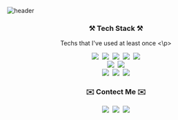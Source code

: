 ![header](https://capsule-render.vercel.app/api?type=waving&color=FFA500&height=200&section=header&text=Suyeon's%20Github&fontSize=30&fontAlignY=35&reversal=true)



<h3 align="center">⚒️ Tech Stack ⚒️ </h3>
<p align="center"> Techs that I've used at least once <\p>


<p align="center">
 <img src="https://img.shields.io/badge/Python-3776AB?style=flat-square&logo=Python&logoColor=white"/></a>&nbsp 
 <img src="https://img.shields.io/badge/C++-00599C?style=flat-square&logo=cplusplus&logoColor=white"/></a>&nbsp 
 <img src="https://img.shields.io/badge/C-A8B9CC?style=flat-square&logo=c&logoColor=white"/></a>&nbsp 
 <img src="https://img.shields.io/badge/R-276DC3?style=flat-square&logo=R&logoColor=white"/></a>&nbsp 
 <img src="https://img.shields.io/badge/java-5382A1?style=flat-square&logo=&logoColor=white"/></a><br>
 <img src="https://img.shields.io/badge/TensorFlow-FF6F00?style=flat-square&logo=tensorflow&logoColor=white"/></a>&nbsp 
 <img src="https://img.shields.io/badge/PyTorch-EE4C2C?style=flat-square&logo=pytorch&logoColor=white"/></a><br>
 <img src="https://img.shields.io/badge/HTML-E34F26?style=flat-square&logo=HTML5&logoColor=white"/></a>&nbsp 
 <img src="https://img.shields.io/badge/Django-092E20?style=flat-square&logo=Django&logoColor=white"/></a>&nbsp 
 <img src="https://img.shields.io/badge/AWS-232F3E?style=flat-square&logo=amazonaws&logoColor=white"/></a>
</p>
 



 
<h3 align="center">✉️ Contect Me ✉️</h3>

<p align="center">
 <img src="https://img.shields.io/badge/Gmail-EA4335?style=flat-square&logo=gmail&logoColor=white&linkmatilto:sykwak1110@gmail.com"/></a>&nbsp 
 <img src="https://img.shields.io/badge/Instagram-E4405F?style=flat-square&logo=instagram&logoColor=white&link=https://instagram.com/ssu_y11?igshid=OGQ5ZDc2ODk2ZA=="/></a>&nbsp 
 <img src="https://img.shields.io/badge/Blog-000000?style=flat-square&logo=tistory&logoColor=white&link=https://ssucoding.tistory.com/"/></a>
</p>




